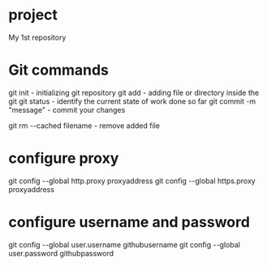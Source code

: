 # project
My 1st repository


Git commands
============

git init - initializing git repository
git add - adding file or directory inside the git 
git status - identify the current state of work done so far
git commit -m "message" - commit your changes 

git rm --cached filename - remove added file


configure proxy
===============
git config --global http.proxy proxyaddress
git config --global https.proxy proxyaddress

configure username and password
===============================

git config --global user.username githubusername
git config --global user.password githubpassword

